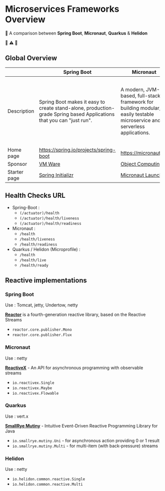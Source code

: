 # Microservices Frameworks Overview

:pushpin: A comparison between **Spring Boot**, **Micronaut**, **Quarkus** & **Helidon**

:construction: :warning: :construction_worker:

## Global Overview

|  | Spring Boot | Micronaut | Quarkus | Helidon |
|--|-------------|-----------|---------|---------|
| Description | Spring Boot makes it easy to create stand-alone, production-grade Spring based Applications that you can "just run". | A modern, JVM-based, full-stack framework for building modular, easily testable microservice and serverless applications. | Supersonic Subatomic Java. A Kubernetes Native Java stack tailored for OpenJDK HotSpot and GraalVM, crafted from the best of breed Java libraries and standards. | Helidon is a collection of Java libraries for writing microservices that run on a fast web core powered by Netty. |
| Home page | <https://spring.io/projects/spring-boot> | <https://micronaut.io/> | <https://quarkus.io/> | <https://helidon.io/> |
| Sponsor | [VM Ware](https://www.vmware.com/) | [Object Computing](https://objectcomputing.com/) | [Red Hat](https://www.redhat.com/) | [Oracle](https://www.oracle.com/) |
| Starter page | [Spring Initializr](https://start.spring.io/) | [Micronaut Launch](https://micronaut.io/launch/) | [Quarkus Start Coding](https://code.quarkus.io/) | none : archetype:generate |

## Health Checks URL

* Spring-Boot :
  * `(/actuator)/health`
  * `(/actuator)/health/liveness`
  * `(/actuator)/health/readiness`
* Micronaut :
  * `/health`
  * `/health/liveness`
  * `/health/readiness`
* Quarkus /  Helidon (Microprofile) :
  * `/health`
  * `/health/live`
  * `/health/ready`

## Reactive implementations

### Spring Boot

Use : Tomcat, jetty,  Undertow, netty

[**Reactor**](https://projectreactor.io/) is a fourth-generation reactive library, based on the Reactive Streams

* `reactor.core.publisher.Mono`
* `reactor.core.publisher.Flux`

### Micronaut

Use : netty

[**ReactiveX**](http://reactivex.io/) - An API for asynchronous programming with observable streams

* `io.reactivex.Single`
* `io.reactivex.Maybe`
* `io.reactivex.Flowable`

### Quarkus

Use : vert.x

[**SmallRye Mutiny**](https://smallrye.io/smallrye-mutiny/) - Intuitive Event-Driven Reactive Programming Library for Java

* `io.smallrye.mutiny.Uni` - for asynchronous action providing 0 or 1 result
* `io.smallrye.mutiny.Multi` - for multi-item (with back-pressure) streams

### Helidon

Use : netty

* `io.helidon.common.reactive.Single`
* `io.helidon.common.reactive.Multi`
